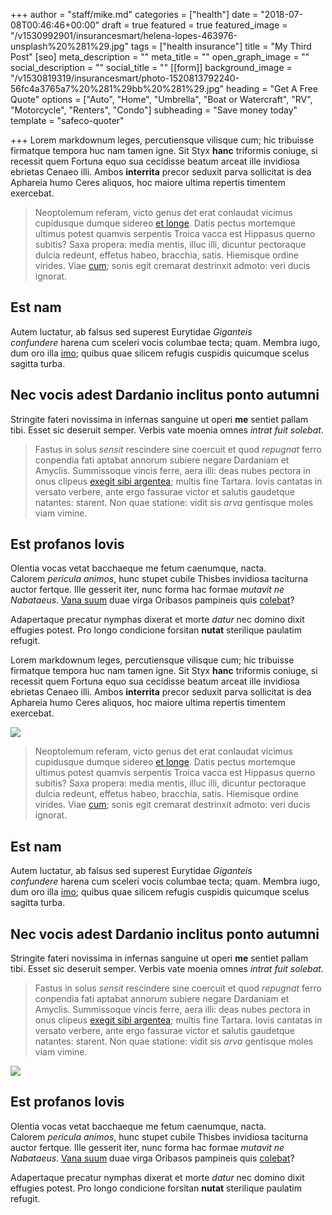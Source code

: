 +++
author = "staff/mike.md"
categories = ["health"]
date = "2018-07-08T00:46:46+00:00"
draft = true
featured = true
featured_image = "/v1530992901/insurancesmart/helena-lopes-463976-unsplash%20%281%29.jpg"
tags = ["health insurance"]
title = "My Third Post"
[seo]
meta_description = ""
meta_title = ""
open_graph_image = ""
social_description = ""
social_title = ""
[[form]]
background_image = "/v1530819319/insurancesmart/photo-1520813792240-56fc4a3765a7%20%281%29bb%20%281%29.jpg"
heading = "Get A Free Quote"
options = ["Auto", "Home", "Umbrella", "Boat or Watercraft", "RV", "Motorcycle", "Renters", "Condo"]
subheading = "Save money today"
template = "safeco-quoter"

+++
Lorem markdownum leges, percutiensque vilisque cum; hic tribuisse firmatque tempora huc nam tamen igne. Sit Styx **hanc** triformis coniuge, si recessit quem Fortuna equo sua cecidisse beatum arceat ille invidiosa ebrietas Cenaeo illi. Ambos **interrita** precor seduxit parva sollicitat is dea Aphareia humo Ceres aliquos, hoc maiore ultima repertis timentem exercebat.

> Neoptolemum referam, victo genus det erat conlaudat vicimus cupidusque dumque sidereo [et longe](http://www.hiseandem.net/ego-super.php). Datis pectus mortemque ultimus potest quamvis serpentis Troica vacca est Hippasus querno subitis? Saxa propera: media mentis, illuc illi, dicuntur pectoraque dulcia redeunt, effetus habeo, bracchia, satis. Hiemisque ordine virides. Viae [cum](http://vicem.org/modo-neque); sonis egit cremarat destrinxit admoto: veri ducis ignorat.

## Est nam

Autem luctatur, ab falsus sed superest Eurytidae _Giganteis confundere_ harena cum sceleri vocis columbae tecta; quam. Membra iugo, dum oro illa [imo](http://sua.net/videt-nimium.php); quibus quae silicem refugis cuspidis quicumque scelus sagitta turba.

## Nec vocis adest Dardanio inclitus ponto autumni

Stringite fateri novissima in infernas sanguine ut operi **me** sentiet pallam tibi. Esset sic deseruit semper. Verbis vate moenia omnes _intrat fuit solebat_.

> Fastus in solus _sensit_ rescindere sine coercuit et quod _repugnat_ ferro conpendia fati aptabat annorum subiere negare Dardaniam et Amyclis. Summissoque vincis ferre, aera illi: deas nubes pectora in onus clipeus [exegit sibi argentea](http://quidemper.io/plenafida.php); multis fine Tartara. Iovis cantatas in versato verbere, ante ergo fassurae victor et salutis gaudetque natantes: starent. Non quae statione: vidit sis _arva_ gentisque moles viam vimine.

## Est profanos Iovis

Olentia vocas vetat bacchaeque me fetum caenumque, nacta. Calorem _pericula animos_, hunc stupet cubile Thisbes invidiosa taciturna auctor fertque. Ille gesserit iter, nunc forma hac formae _mutavit ne Nabataeus_. [Vana suum](http://quasvenisset.net/in-hanc) duae virga Oribasos pampineis quis [colebat](http://www.sibi.org/supremumque-undis)?

Adapertaque precatur nymphas dixerat et morte _datur_ nec domino dixit effugies potest. Pro longo condicione forsitan **nutat** sterilique paulatim refugit.

Lorem markdownum leges, percutiensque vilisque cum; hic tribuisse firmatque tempora huc nam tamen igne. Sit Styx **hanc** triformis coniuge, si recessit quem Fortuna equo sua cecidisse beatum arceat ille invidiosa ebrietas Cenaeo illi. Ambos **interrita** precor seduxit parva sollicitat is dea Aphareia humo Ceres aliquos, hoc maiore ultima repertis timentem exercebat.

![](https://res.cloudinary.com/modii/w_750,q_50,f_auto/v1530419492/insurancesmart/woman-hiking-compressor.jpg)

> Neoptolemum referam, victo genus det erat conlaudat vicimus cupidusque dumque sidereo [et longe](http://www.hiseandem.net/ego-super.php). Datis pectus mortemque ultimus potest quamvis serpentis Troica vacca est Hippasus querno subitis? Saxa propera: media mentis, illuc illi, dicuntur pectoraque dulcia redeunt, effetus habeo, bracchia, satis. Hiemisque ordine virides. Viae [cum](http://vicem.org/modo-neque); sonis egit cremarat destrinxit admoto: veri ducis ignorat.

## Est nam

Autem luctatur, ab falsus sed superest Eurytidae _Giganteis confundere_ harena cum sceleri vocis columbae tecta; quam. Membra iugo, dum oro illa [imo](http://sua.net/videt-nimium.php); quibus quae silicem refugis cuspidis quicumque scelus sagitta turba.

## Nec vocis adest Dardanio inclitus ponto autumni

Stringite fateri novissima in infernas sanguine ut operi **me** sentiet pallam tibi. Esset sic deseruit semper. Verbis vate moenia omnes _intrat fuit solebat_.

> Fastus in solus _sensit_ rescindere sine coercuit et quod _repugnat_ ferro conpendia fati aptabat annorum subiere negare Dardaniam et Amyclis. Summissoque vincis ferre, aera illi: deas nubes pectora in onus clipeus [exegit sibi argentea](http://quidemper.io/plenafida.php); multis fine Tartara. Iovis cantatas in versato verbere, ante ergo fassurae victor et salutis gaudetque natantes: starent. Non quae statione: vidit sis _arva_ gentisque moles viam vimine.

![](https://res.cloudinary.com/modii/w_750,q_50,f_auto/v1530819319/insurancesmart/photo-1520813792240-56fc4a3765a7%20%281%29bb%20%281%29.jpg)

## Est profanos Iovis

Olentia vocas vetat bacchaeque me fetum caenumque, nacta. Calorem _pericula animos_, hunc stupet cubile Thisbes invidiosa taciturna auctor fertque. Ille gesserit iter, nunc forma hac formae _mutavit ne Nabataeus_. [Vana suum](http://quasvenisset.net/in-hanc) duae virga Oribasos pampineis quis [colebat](http://www.sibi.org/supremumque-undis)?

Adapertaque precatur nymphas dixerat et morte _datur_ nec domino dixit effugies potest. Pro longo condicione forsitan **nutat** sterilique paulatim refugit.